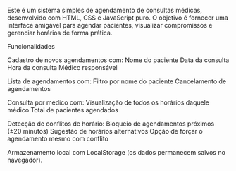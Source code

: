 Este é um sistema simples de agendamento de consultas médicas, desenvolvido com HTML, CSS e JavaScript puro. O objetivo é fornecer uma interface amigável para agendar pacientes, visualizar compromissos e gerenciar horários de forma prática.

Funcionalidades

Cadastro de novos agendamentos com:
Nome do paciente
Data da consulta
Hora da consulta
Médico responsável

Lista de agendamentos com:
Filtro por nome do paciente
Cancelamento de agendamentos

Consulta por médico com:
Visualização de todos os horários daquele médico
Total de pacientes agendados

Detecção de conflitos de horário:
Bloqueio de agendamentos próximos (±20 minutos)
Sugestão de horários alternativos
Opção de forçar o agendamento mesmo com conflito

Armazenamento local com LocalStorage (os dados permanecem salvos no navegador).
